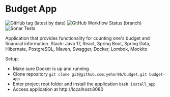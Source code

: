 # Budget App

![GitHub tag (latest by date)](https://img.shields.io/github/v/tag/yehor96/budget?label=version&style=plastic)
![GitHub Workflow Status (branch)](https://img.shields.io/github/actions/workflow/status/yehor96/budget/build.yml?branch=master&style=plastic)
![Sonar Tests](https://img.shields.io/sonar/tests/yehor96_budget/master?compact_message&server=https%3A%2F%2Fsonarcloud.io&style=plastic)

Application that provides functionality for counting one's budget and financial information.
Stack: Java 17, React, Spring Boot, Spring Data, Hibernate, PostgreSQL, Maven, Swagger, Docker, Lombok, Mockito

Setup: 
- Make sure Docker is up and running
- Clone repository 
 `git clone git@github.com:yehor96/budget.git budget-app`
- Enter project root folder and install the application `bash install_app`
- Access application at http://localhost:8080
